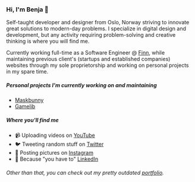 ### Hi, I'm Benja 👋

Self-taught developer and designer from Oslo, Norway striving to innovate great solutions to modern-day problems. I specialize in digital design and development, but any activity requiring problem-solving and creative thinking is where you will find me.

Currently working full-time as a Software Engineer @ <a href="https://finn.no/">Finn</a>, while maintaining previous client's (startups and established companies) websites through my sole proprietorship and working on personal projects in my spare time.

##### Personal projects I'm currently working on and maintaining
* <a href="https://maskbunny.com/">Maskbunny</a>
* <a href="https://gamelib.app/">Gamelib</a>

##### Where you'll find me
* 📹 Uploading videos on <a href="https://youtube.com/benjaminakar/">YouTube</a>
* 🐦 Tweeting random stuff on <a href="https://twitter.com/benjaminakar/">Twitter</a>
* 📸 Posting pictures on <a href="https://instagram.com/benjaminakar">Instagram</a>
* 🤵 Because "you have to" <a href="https://www.linkedin.com/in/benjaminakar/">LinkedIn</a>

###### Other than that, you can check out my pretty outdated <a href="https://benjaminakar.com/">portfolio</a>.
